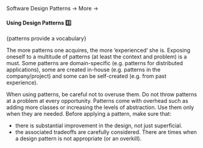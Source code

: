 <link rel="stylesheet" href="{{baseUrl}}/css/textbook.css">

<div class="website-content">

<div id="path">Software Design Patterns &rarr; More &rarr;</div>

<div id="title">

#### Using Design Patterns :three:

</div>

<div id="body">

{patterns provide a vocabulary}

The more patterns one acquires, the more ‘experienced’ she is. Exposing oneself to a multitude of patterns (at least the context and problem) is a must. Some patterns are domain-specific (e.g. patterns for distributed applications), some are created in-house (e.g. patterns in the company/project) and some can be self-created (e.g. from past experience).

When using patterns, be careful not to overuse them. Do not throw patterns at a problem at every opportunity. Patterns come with overhead such as adding more classes or increasing the levels of abstraction. Use them only when they are needed. Before applying a pattern, make sure that:

*	there is substantial improvement in  the design, not just superficial.
*	the associated tradeoffs are carefully considered. There are times when a design pattern is not appropriate (or an overkill).

</div>

<div id="extras">
</div>

</div>
